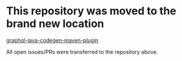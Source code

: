 # This repository was moved to the brand new location

[graphql-java-codegen-maven-plugin](https://github.com/kobylynskyi/graphql-java-codegen/tree/master/plugins/graphql-java-codegen-maven-plugin)

All open issues/PRs were transferred to the repository above.
